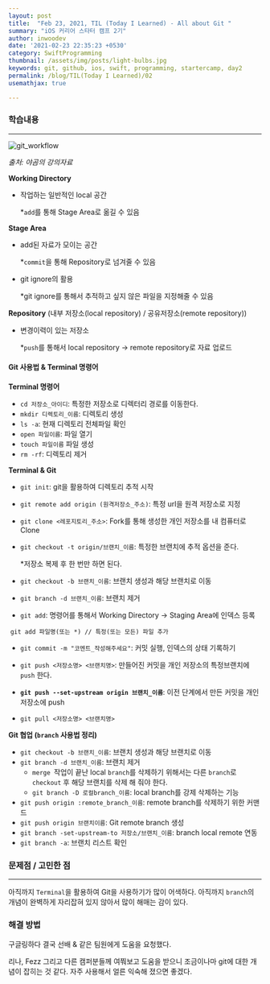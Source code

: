 ```yaml
---
layout: post
title:  "Feb 23, 2021, TIL (Today I Learned) - All about Git "
summary: "iOS 커리어 스타터 캠프 2기"
author: inwoodev
date: '2021-02-23 22:35:23 +0530'
category: SwiftProgramming
thumbnail: /assets/img/posts/light-bulbs.jpg
keywords: git, github, ios, swift, programming, startercamp, day2
permalink: /blog/TIL(Today I Learned)/02
usemathjax: true

---
```


### 학습내용

---

![git_workflow](https://user-images.githubusercontent.com/69072471/109314676-ff5d6f00-788c-11eb-949c-cd3fe17f1b9e.png)

*출처: 야곰의 강의자료*

**Working Directory**

- 작업하는 일반적인 local 공간

  *`add`를 통해 Stage Area로 옮길 수 있음

**Stage Area**

- add된 자료가 모이는 공간

  *`commit`을 통해 Repository로 넘겨줄 수 있음

- git ignore의 활용

  *git ignore를 통해서 추적하고 싶지 않은 파일을 지정해줄 수 있음

**Repository** (내부 저장소(local repository) / 공유저장소(remote repository))

- 변경이력이 있는 저장소

  *`push`를 통해서 local repository → remote repository로 자료 업로드

  

#### Git 사용법 & Terminal 명령어

**Terminal 명령어**

- `cd 저장소_아이디`: 특정한 저장소로 디렉터리 경로를 이동한다.
- `mkdir 디렉토리_이름`: 디렉토리 생성
- `ls -a`: 현재 디렉토리 전체파일 확인
- `open 파일이름`: 파일 열기
- `touch 파일이름` 파일 생성
- `rm -rf`: 디렉토리 제거



**Terminal & Git**

- `git init`: git을 활용하여 디렉토리 추적 시작

- `git remote add origin (원격저장소_주소)`: 특정 url을 원격 저장소로 지정 

- `git clone <레포지토리_주소>`:  Fork를 통해 생성한 개인 저장소를 내 컴퓨터로 Clone

- `git checkout -t origin/브랜치_이름`:  특정한 브랜치에 추적 옵션을 준다. 

  *저장소 복제 후 한 번만 하면 된다.

  

- `git checkout -b 브랜치_이름`: 브랜치 생성과 해당 브랜치로 이동

- `git branch -d 브랜치_이름`: 브랜치 제거

- `git add`: 명령어를 통해서 Working Directory → Staging Area에 인덱스 등록

​	 `git add 파일명(또는 *) // 특정(또는 모든) 파일 추가`

- `git commit -m "코멘트_작성해주세요"`: 커밋 실행, 인덱스의 상태 기록하기
- `git push <저장소명> <브랜치명>`:  만들어진 커밋을 개인 저장소의 특정브랜치에 `push` 한다.
- **`git push --set-upstream origin 브랜치_이름`**: 이전 단계에서 만든 커밋을 개인 저장소에 push

- `git pull <저장소명> <브랜치명>`



**Git 협업 (`branch` 사용법 정리)**

- `git checkout -b 브랜치_이름`: 브랜치 생성과 해당 브랜치로 이동
- `git branch -d 브랜치_이름`: 브랜치 제거
  - `merge `작업이 끝난 local `branch`를 삭제하기 위해서는 다른 `branch`로 `checkout` 후 해당 브랜치를 삭제 해 줘야 한다.
  - `git branch -D 로컬branch_이름`: local branch를 강제 삭제하는 기능
- `git push origin :remote_branch_이름`: remote branch를 삭제하기 위한 커맨드
- `git push origin 브랜치이름`: Git remote branch 생성
- `git branch -set-upstream-to 저장소/브랜치_이름`: branch local remote 연동
- `git branch -a`: 브랜치 리스트 확인



### 문제점 / 고민한 점

---

아직까지 `Terminal`을 활용하여 Git을 사용하기가 많이 어색하다. 아직까지 `branch`의 개념이 완벽하게 자리잡혀 있지 않아서 많이 해매는 감이 있다.



### 해결 방법

구글링하다 결국 선배 & 같은 팀원에게 도움을 요청했다.

리나, Fezz 그리고 다른 캠퍼분들께 여쭤보고 도움을 받으니 조금이나마 git에 대한 개념이 잡히는 것 같다. 자주 사용해서 얼른 익숙해 졌으면 좋겠다.














